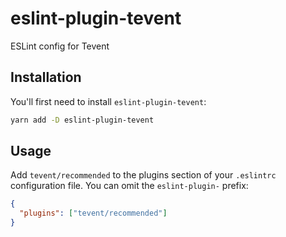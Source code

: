 # eslint-plugin-tevent

ESLint config for Tevent

## Installation

You'll first need to install `eslint-plugin-tevent`:

```sh
yarn add -D eslint-plugin-tevent
```

## Usage

Add `tevent/recommended` to the plugins section of your `.eslintrc` configuration file. You can omit the `eslint-plugin-` prefix:

```json
{
  "plugins": ["tevent/recommended"]
}
```
